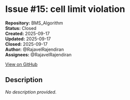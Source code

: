 # Issue #15: cell limit violation

**Repository:** BMS_Algorithm  
**Status:** Closed  
**Created:** 2025-09-17  
**Updated:** 2025-09-17  
**Closed:** 2025-09-17  
**Author:** @RajavelRajendiran  
**Assignees:** @RajavelRajendiran  

[View on GitHub](https://github.com/Simtestlab/BMS_Algorithm/issues/15)

## Description

*No description provided.*